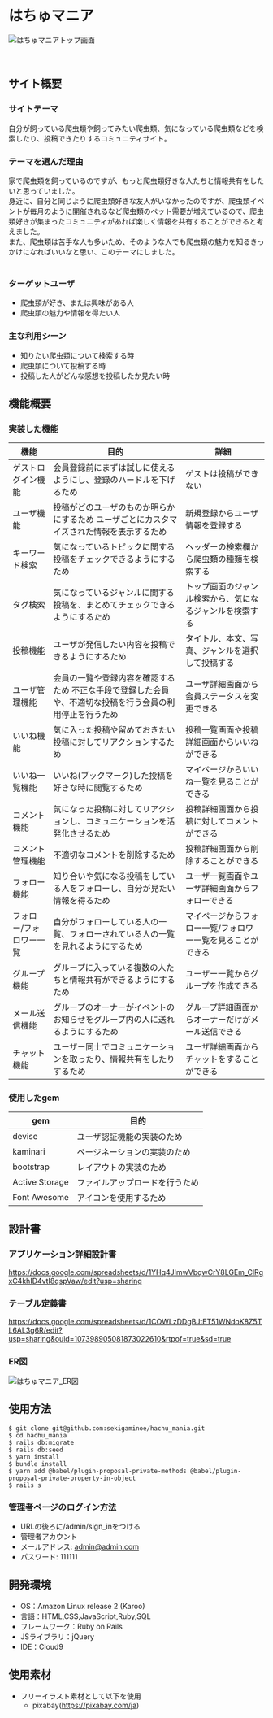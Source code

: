# はちゅマニア

![はちゅマニアトップ画面](https://github.com/sekigaminoe/hachu_mania/assets/141192154/1939a0ea-51c9-42d4-baa6-479c2c97ee61)

​
## サイト概要
### サイトテーマ
自分が飼っている爬虫類や飼ってみたい爬虫類、気になっている爬虫類などを検索したり、投稿できたりするコミュニティサイト。
​
### テーマを選んだ理由
家で爬虫類を飼っているのですが、もっと爬虫類好きな人たちと情報共有をしたいと思っていました。<br>
身近に、自分と同じように爬虫類好きな友人がいなかったのですが、爬虫類イベントが毎月のように開催されるなど爬虫類のペット需要が増えているので、爬虫類好きが集まったコミュニティがあれば楽しく情報を共有することができると考えました。<br>
また、爬虫類は苦手な人も多いため、そのような人でも爬虫類の魅力を知るきっかけになればいいなと思い、このテーマにしました。<br>
​
### ターゲットユーザ
- 爬虫類が好き、または興味がある人
- 爬虫類の魅力や情報を得たい人
​
### 主な利用シーン
- 知りたい爬虫類について検索する時
- 爬虫類について投稿する時
- 投稿した人がどんな感想を投稿したか見たい時

## 機能概要
### 実装した機能

| 機能 | 目的 | 詳細 |
| --- | --- | --- |
| ゲストログイン機能 | 会員登録前にまずは試しに使えるようにし、登録のハードルを下げるため | ゲストは投稿ができない |
| ユーザ機能 | 投稿がどのユーザのものか明らかにするため  ユーザごとにカスタマイズされた情報を表示するため | 新規登録からユーザ情報を登録する |
| キーワード検索 | 気になっているトピックに関する投稿をチェックできるようにするため | ヘッダーの検索欄から爬虫類の種類を検索する |
| タグ検索 | 気になっているジャンルに関する投稿を、まとめてチェックできるようにするため | トップ画面のジャンル検索から、気になるジャンルを検索する |
| 投稿機能 | ユーザが発信したい内容を投稿できるようにするため | タイトル、本文、写真、ジャンルを選択して投稿する |
| ユーザ管理機能 | 会員の一覧や登録内容を確認するため  不正な手段で登録した会員や、不適切な投稿を行う会員の利用停止を行うため | ユーザ詳細画面から会員ステータスを変更できる |
| いいね機能 | 気に入った投稿や留めておきたい投稿に対してリアクションするため | 投稿一覧画面や投稿詳細画面からいいねができる |
| いいね一覧機能 | いいね(ブックマーク)した投稿を好きな時に閲覧するため | マイページからいいね一覧を見ることができる |
| コメント機能 | 気になった投稿に対してリアクションし、コミュニケーションを活発化させるため | 投稿詳細画面から投稿に対してコメントができる |
| コメント管理機能 | 不適切なコメントを削除するため | 投稿詳細画面から削除することができる |
| フォロー機能 | 知り合いや気になる投稿をしている人をフォローし、自分が見たい情報を得るため | ユーザ一覧画面やユーザ詳細画面からフォローできる |
| フォロー/フォロワー一覧 | 自分がフォローしている人の一覧、フォローされている人の一覧を見れるようにするため | マイページからフォロー一覧/フォロワー一覧を見ることができる |
| グループ機能 | グループに入っている複数の人たちと情報共有ができるようにするため | ユーザー一覧からグループを作成できる |
| メール送信機能 | グループのオーナーがイベントのお知らせをグループ内の人に送れるようにするため | グループ詳細画面からオーナーだけがメール送信できる |
| チャット機能 | ユーザー同士でコミュニケーションを取ったり、情報共有をしたりするため | ユーザ詳細画面からチャットをすることができる |

### 使用したgem

| gem | 目的 |
| --- | --- |
| devise | ユーザ認証機能の実装のため |
| kaminari | ページネーションの実装のため |
| bootstrap | レイアウトの実装のため |
| Active Storage | ファイルアップロードを行うため |
| Font Awesome | アイコンを使用するため |

## 設計書
### アプリケーション詳細設計書
https://docs.google.com/spreadsheets/d/1YHq4JImwVbqwCrY8LGEm_ClRgxC4khID4vtI8qspVaw/edit?usp=sharing

### テーブル定義書
https://docs.google.com/spreadsheets/d/1COWLzDDgBJtET51WNdoK8Z5TL6AL3g6R/edit?usp=sharing&ouid=107398905081873022610&rtpof=true&sd=true

### ER図
![はちゅマニア_ER図](https://github.com/sekigaminoe/hachu_mania/assets/141192154/21337dea-89b4-4a3c-9738-6b5fd01195c4)

## 使用方法
```
$ git clone git@github.com:sekigaminoe/hachu_mania.git
$ cd hachu_mania
$ rails db:migrate
$ rails db:seed
$ yarn install
$ bundle install
$ yarn add @babel/plugin-proposal-private-methods @babel/plugin-proposal-private-property-in-object
$ rails s
```

### 管理者ページのログイン方法
- URLの後ろに/admin/sign_inをつける
- 管理者アカウント
- メールアドレス: admin@admin.com
- パスワード: 111111
​
## 開発環境
- OS：Amazon Linux release 2 (Karoo)
- 言語：HTML,CSS,JavaScript,Ruby,SQL
- フレームワーク：Ruby on Rails
- JSライブラリ：jQuery
- IDE：Cloud9
​
## 使用素材
- フリーイラスト素材として以下を使用
  - pixabay(https://pixabay.com/ja)
